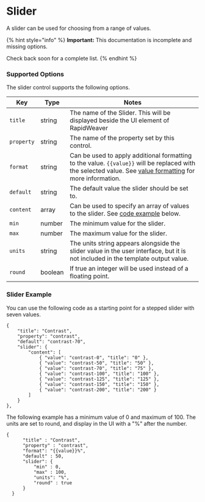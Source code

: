# Slider

A slider can be used for choosing from a range of values.

{% hint style="info" %}
**Important:** This documentation is incomplete and missing options.

Check back soon for a complete list.
{% endhint %}

### Supported Options <a href="#key-value-pairs-explained" id="key-value-pairs-explained"></a>

The slider control supports the following options.

| Key        | Type    | Notes                                                                                                                                                                            |
| ---------- | ------- | -------------------------------------------------------------------------------------------------------------------------------------------------------------------------------- |
| `title`    | string  | The name of the Slider. This will be displayed beside the UI element of RapidWeaver                                                                                              |
| `property` | string  | The name of the property set by this control.                                                                                                                                    |
| `format`   | string  | Can be used to apply additional formatting to the value. `{{value}}` will be replaced with the selected value. See [value formatting](value-formatting.md) for more information. |
| `default`  | string  | The default value the slider should be set to.                                                                                                                                   |
| `content`  | array   | Can be used to specify an array of values to the slider. See [code example](slider.md#slider-example) below.                                                                     |
| `min`      | number  | The minimum value for the slider.                                                                                                                                                |
| `max`      | number  | The maximum value for the slider.                                                                                                                                                |
| `units`    | string  | The units string appears alongside the slider value in the user interface, but it is not included in the template output value.                                                  |
| `round`    | boolean | If true an integer will be used instead of a floating point.                                                                                                                     |

### Slider Example

You can use the following code as a starting point for a stepped slider with seven values.

```
{
    "title": "Contrast",
    "property": "contrast",
    "default": "contrast-70",
    "slider": {
        "content": [
            { "value": "contrast-0", "title": "0" },
            { "value": "contrast-50", "title": "50" },
            { "value": "contrast-70", "title": "75" },
            { "value": "contrast-100", "title": "100" },
            { "value": "contrast-125", "title": "125" },
            { "value": "contrast-150", "title": "150" },
            { "value": "contrast-200", "title": "200" }
        ]
    }
},
```

The following example has a minimum value of 0 and maximum of 100. The units are set to round, and display in the UI with a "%" after the number.

```
{
	  "title" : "Contrast",
	  "property" : "contrast",
	  "format": "{{value}}%",
	  "default" : 50,
	  "slider": {
		  "min" : 0,
		  "max" : 100,
		  "units": "%",
		  "round" : true
	  }
  }
```
